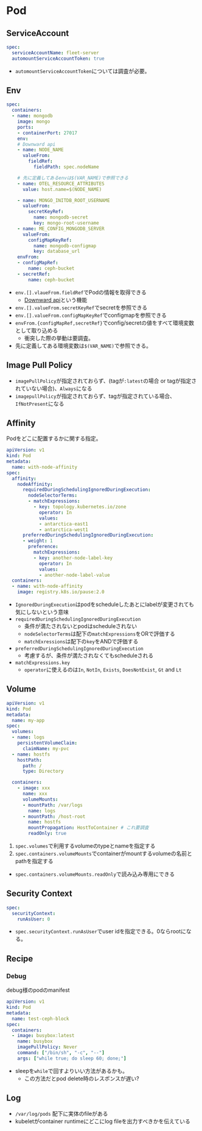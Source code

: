 # Pod

## ServiceAccount

```yaml
spec:
  serviceAccountName: fleet-server
  automountServiceAccountToken: true
```

* `automountServiceAccountToken`については調査が必要。


## Env

```yaml
spec:
  containers:
  - name: mongodb
    image: mongo
    ports:
    - containerPort: 27017
    env:
    # Downward api
    - name: NODE_NAME
      valueFrom:
        fieldRef:
          fieldPath: spec.nodeName 

    # 先に定義してあるenvは$(VAR_NAME)で参照できる
    - name: OTEL_RESOURCE_ATTRIBUTES
      value: host.name=$(NODE_NAME)

    - name: MONGO_INITDB_ROOT_USERNAME
      valueFrom:
        secretKeyRef:
          name: mongodb-secret
          key: mongo-root-username
    - name: ME_CONFIG_MONGODB_SERVER
      valueFrom:
        configMapKeyRef:
          name: mongodb-configmap
          key: database_url
    envFrom:    
    - configMapRef:    
        name: ceph-bucket    
    - secretRef:    
        name: ceph-bucket    
```

* `env.[].vlaueFrom.fieldRef`でPodの情報を取得できる
  * [Downward api](https://kubernetes.io/docs/concepts/workloads/pods/downward-api/)という機能
* `env.[].valueFrom.secretKeyRef`でsecretを参照できる
* `env.[].valueFrom.configMapKeyRef`でconfigmapを参照できる
* `envFrom.{configMapRef,secretRef}`でconfig/secretの値をすべて環境変数として取り込める
  * 衝突した際の挙動は要調査。
* 先に定義してある環境変数は`$(VAR_NAME)`で参照できる。

## Image Pull Policy

* `imagePullPolicy`が指定されておらず、(tagが`:latest`の場合 or tagが指定されていない場合)、`Always`になる
* `imagepullPolicy`が指定されておらず、tagが指定されている場合、`IfNotPresent`になる


## Affinity

Podをどこに配置するかに関する指定。

```yaml
apiVersion: v1
kind: Pod
metadata:
  name: with-node-affinity
spec:
  affinity:
    nodeAffinity:
      requiredDuringSchedulingIgnoredDuringExecution:
        nodeSelectorTerms:
        - matchExpressions:
          - key: topology.kubernetes.io/zone
            operator: In
            values:
            - antarctica-east1
            - antarctica-west1
      preferredDuringSchedulingIgnoredDuringExecution:
      - weight: 1
        preference:
          matchExpressions:
          - key: another-node-label-key
            operator: In
            values:
            - another-node-label-value
  containers:
  - name: with-node-affinity
    image: registry.k8s.io/pause:2.0
```

* `IgnoredDuringExecution`はpodをscheduleしたあとにlabelが変更されても気にしないという意味
* `requiredDuringSchedulingIgnoredDuringExecution`
  * 条件が満たされないとpodはscheduleされない
  * `nodeSelectorTerms`は配下の`matchExpressions`をORで評価する
  * `matchExressions`は配下の`key`をANDで評価する
* `preferredDuringSchedulingIgnoredDuringExecution`
  * 考慮するが、条件が満たされなくてもscheduleされる
* `matchExpressions.key`
  * `operator`に使えるのは`In`, `NotIn`, `Exists`, `DoesNotExist`, `Gt` and `Lt`



## Volume

```yaml
apiVersion: v1
kind: Pod
metadata: 
  name: my-app
spec:
  volumes:
  - name: logs 
    persistentVolumeClaim:
      claimName: my-pvc
  - name: hostfs
    hostPath:
      path: /
      type: Directory

  containers:
    - image: xxx
      name: xxx
      volumeMounts:
      - mountPath: /var/logs  
        name: logs
      - mountPath: /host-root
        name: hostfs
        mountPropagation: HostToContainer # これ要調査
        readOnly: true
```

1. `spec.volumes`で利用するvolumeのtypeとnameを指定する
2. `spec.containers.volumeMounts`でcontainerがmountするvolumeの名前とpathを指定する
  * `spec.containers.volumeMounts.readOnly`で読み込み専用にできる

## Security Context

```yaml
spec:
  securityContext:
    runAsUser: 0
```

* `spec.securityContext.runAsUser`でuser idを指定できる。0ならrootになる。


## Recipe

### Debug

debug様のpodのmanifest

```yaml
apiVersion: v1
kind: Pod
metadata:
  name: test-ceph-block
spec:
  containers:
  - image: busybox:latest
    name: busybox
    imagePullPolicy: Never
    command: ["/bin/sh", "-c", "--"]
    args: ["while true; do sleep 60; done;"]
```

* sleepを`while`で回すよりいい方法があるかも。
  * この方法だとpod delete時のレスポンスが遅い?


## Log

* `/var/log/pods` 配下に実体のfileがある
* kubeletがcontainer runtimeにどこにlog fileを出力すべきかを伝えている
